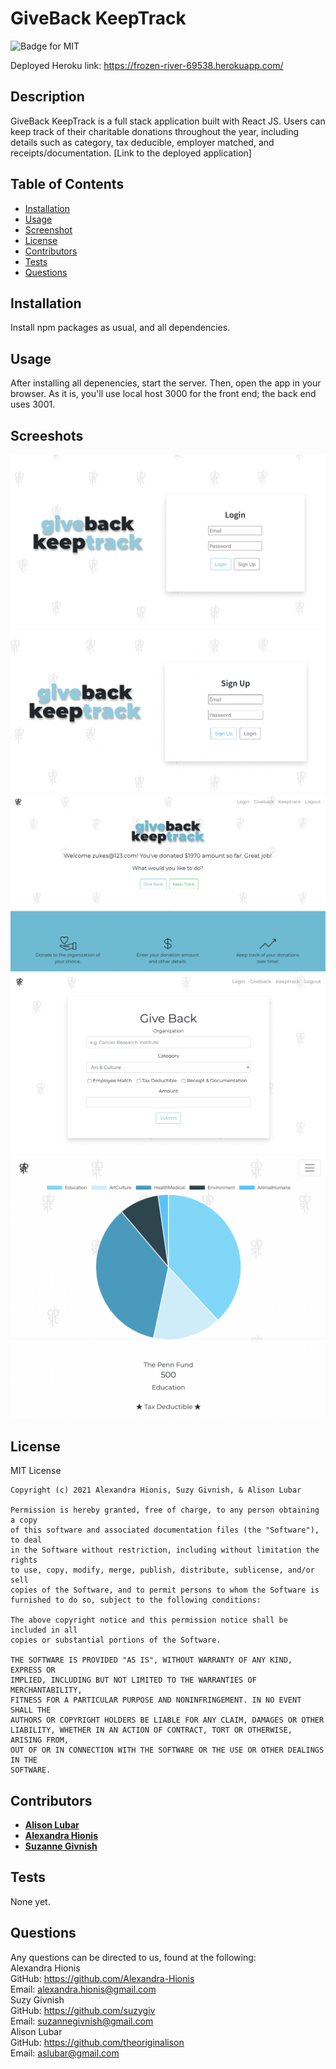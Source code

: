 # GiveBack KeepTrack
![Badge for MIT](https://img.shields.io/badge/license-MIT-green)

Deployed Heroku link: https://frozen-river-69538.herokuapp.com/

## Description
GiveBack KeepTrack is a full stack application built with React JS. Users can keep track of their charitable donations throughout the year, including details such as category, tax deducible, employer matched, and receipts/documentation. [Link to the deployed application]

## Table of Contents
* [Installation](#installation)
* [Usage](#usage)
* [Screenshot](#screenshot)
* [License](#license)
* [Contributors](#contributors)
* [Tests](#tests)
* [Questions](#questions)
  
## Installation
Install npm packages as usual, and all dependencies.

## Usage
After installing all depenencies, start the server. Then, open the app in your browser. As it is, you'll use local host 3000 for the front end; the back end uses 3001.

## Screeshots
![Login Page](./readmeImages/login.png)
![Signup Page](./readmeImages/signup.png)
![Welcome Page](./readmeImages/welcome.png)
![GiveBack Page](./readmeImages/giveback.png)
![KeepTrack Page](./readmeImages/keeptrack.png)

## License
MIT License

    Copyright (c) 2021 Alexandra Hionis, Suzy Givnish, & Alison Lubar
    
    Permission is hereby granted, free of charge, to any person obtaining a copy
    of this software and associated documentation files (the "Software"), to deal
    in the Software without restriction, including without limitation the rights
    to use, copy, modify, merge, publish, distribute, sublicense, and/or sell
    copies of the Software, and to permit persons to whom the Software is
    furnished to do so, subject to the following conditions:
    
    The above copyright notice and this permission notice shall be included in all
    copies or substantial portions of the Software.
    
    THE SOFTWARE IS PROVIDED "AS IS", WITHOUT WARRANTY OF ANY KIND, EXPRESS OR
    IMPLIED, INCLUDING BUT NOT LIMITED TO THE WARRANTIES OF MERCHANTABILITY,
    FITNESS FOR A PARTICULAR PURPOSE AND NONINFRINGEMENT. IN NO EVENT SHALL THE
    AUTHORS OR COPYRIGHT HOLDERS BE LIABLE FOR ANY CLAIM, DAMAGES OR OTHER
    LIABILITY, WHETHER IN AN ACTION OF CONTRACT, TORT OR OTHERWISE, ARISING FROM,
    OUT OF OR IN CONNECTION WITH THE SOFTWARE OR THE USE OR OTHER DEALINGS IN THE
    SOFTWARE.

## Contributors

* **[Alison Lubar](https://github.com/theoriginalison)** 
* **[Alexandra Hionis](https://github.com/Alexandra-Hionis)** 
* **[Suzanne Givnish](https://github.com/suzygiv)** 

## Tests
None yet.

## Questions
Any questions can be directed to us, found at the following: 
<br />Alexandra Hionis
<br />GitHub: https://github.com/Alexandra-Hionis
<br />Email: alexandra.hionis@gmail.com
<br />Suzy Givnish
<br />GitHub: https://github.com/suzygiv
<br />Email: suzannegivnish@gmail.com
<br />Alison Lubar
<br />GitHub: https://github.com/theoriginalison
<br />Email: aslubar@gmail.com
